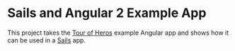 # Sails and Angular 2 Example App

This project takes the [Tour of Heros](https://angular.io/docs/ts/latest/tutorial/) example Angular app and shows how it can be used in a [Sails](http://sailsjs.com/) app.
